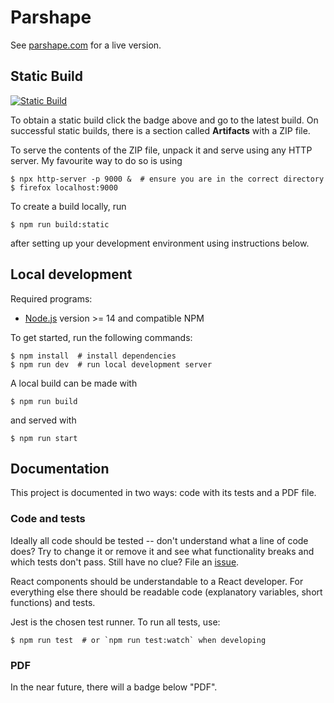# Parshape

See [parshape.com](https://parshape.com) for a live version.

## Static Build

[![Static Build](https://github.com/tmscer/parshape/actions/workflows/static-build.yml/badge.svg?branch=master)](https://github.com/tmscer/parshape/actions/workflows/static-build.yml)

To obtain a static build click the badge above and
go to the latest build. On successful static builds, there is a section called **Artifacts**
with a ZIP file.

To serve the contents of the ZIP file, unpack it and serve using any HTTP server.
My favourite way to do so is using

```console
$ npx http-server -p 9000 &  # ensure you are in the correct directory
$ firefox localhost:9000
```

To create a build locally, run

```console
$ npm run build:static
```

after setting up your development environment using instructions below.

## Local development

Required programs:

- [Node.js](https://nodejs.org/en/download/) version >= 14 and compatible NPM

To get started, run the following commands:

```console
$ npm install  # install dependencies
$ npm run dev  # run local development server
```

A local build can be made with

```console
$ npm run build
```

and served with

```console
$ npm run start
```

## Documentation

This project is documented in two ways: code with its tests and a PDF file.

### Code and tests

Ideally all code should be tested -- don't understand what a line
of code does? Try to change it or remove it and see what functionality breaks
and which tests don't pass. Still have no clue? File an [issue](https://github.com/tmscer/parshape/issues/new).

React components should be understandable to a React developer. For everything
else there should be readable code (explanatory variables, short functions) and tests.

Jest is the chosen test runner. To run all tests, use:

```console
$ npm run test  # or `npm run test:watch` when developing
```

### PDF

In the near future, there will a badge below "PDF".
